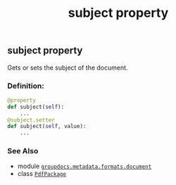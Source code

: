 ﻿---
title: subject property
second_title: GroupDocs.Metadata for Python via .NET API References
description: 
type: docs
url: /python-net/groupdocs.metadata.formats.document/pdfpackage/subject/
is_root: false
weight: 250
---

## subject property


Gets or sets the subject of the document.
### Definition:
```python
@property
def subject(self):
    ...
@subject.setter
def subject(self, value):
    ...
```

### See Also
* module [`groupdocs.metadata.formats.document`](../../)
* class [`PdfPackage`](/metadata/python-net/groupdocs.metadata.formats.document/pdfpackage)
